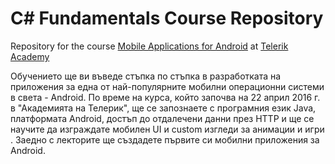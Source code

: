 #   C# Fundamentals Course Repository

Repository for the course [Mobile Applications for Android](http://telerikacademy.com/Courses/Courses/Details/323) at [Telerik Academy](http://telerikacademy.com)

Обучението ще ви въведе стъпка по стъпка в разработката на приложения за една от най-популярните мобилни операционни системи в света - Android. По време на курса, който започва на 22 април 2016 г. в "Академията на Телерик", ще се запознаете с програмния език Java, платформата Android, достъп до отдалечени данни през HTTP и ще се научите да изграждате мобилен UI и custom изгледи за анимации и игри . Заедно с лекторите ще създадете първите си мобилни приложения за Android.

